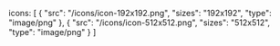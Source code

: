 icons: [
{
  "src": "/icons/icon-192x192.png",
  "sizes": "192x192",
  "type": "image/png"
},
{
  "src": "/icons/icon-512x512.png",
  "sizes": "512x512",
  "type": "image/png"
}
]